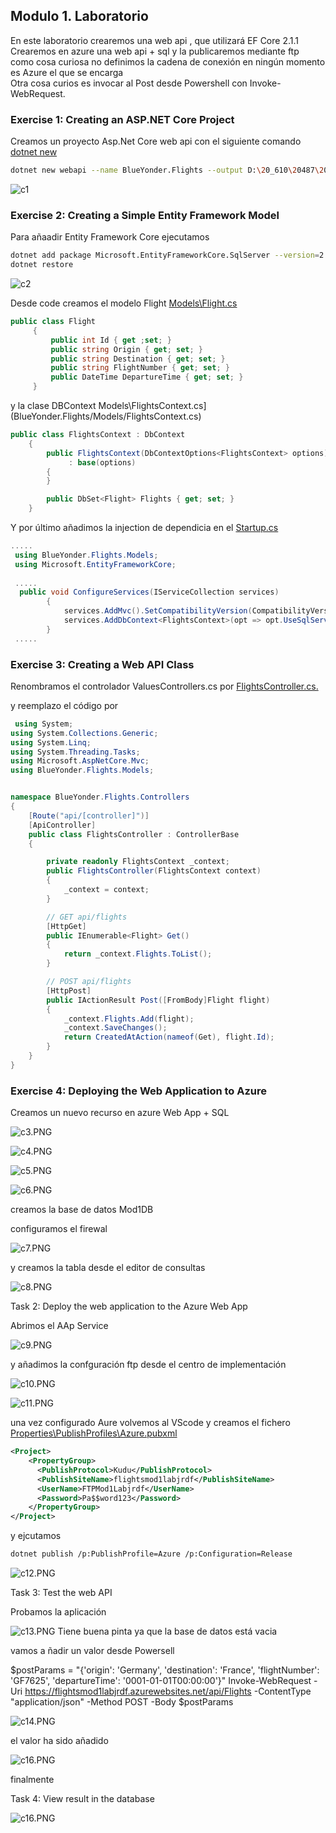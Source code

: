 ## Modulo 1. Laboratorio

En este laboratorio crearemos una web api , que utilizará EF Core 2.1.1  
Crearemos en azure una web api + sql y la publicaremos mediante ftp  
como cosa curiosa no definimos la cadena de conexión en ningún momento 
es Azure el que se encarga  
Otra cosa curios es invocar al Post desde Powershell con Invoke-WebRequest.



### Exercise 1: Creating an ASP.NET Core Project

Creamos un proyecto Asp.Net Core web api con el siguiente comando [dotnet new](https://docs.microsoft.com/es-es/dotnet/core/tools/dotnet-new)

```bash
dotnet new webapi --name BlueYonder.Flights --output D:\20_610\20487\20487_TAREAS\Mod01\laboratorio\BlueYonder.Flights --framework netcoreapp2.0
```


![c1](imagenes/c1.PNG)


### Exercise 2: Creating a Simple Entity Framework Model

Para añaadir Entity Framework Core ejecutamos

```bash
dotnet add package Microsoft.EntityFrameworkCore.SqlServer --version=2.1.1
dotnet restore
```

![c2](imagenes/c2.PNG)

Desde code
creamos el modelo Flight [Models\Flight.cs](BlueYonder.Flights/Models/Flight.cs)
```c#
public class Flight
     {
         public int Id { get ;set; }
         public string Origin { get; set; }
         public string Destination { get; set; }
         public string FlightNumber { get; set; }
         public DateTime DepartureTime { get; set; }
     }
```

y la clase DBContext Models\FlightsContext.cs](BlueYonder.Flights/Models/FlightsContext.cs)
```c#
public class FlightsContext : DbContext
    {
        public FlightsContext(DbContextOptions<FlightsContext> options)
             : base(options)
        {
        }

        public DbSet<Flight> Flights { get; set; }
    }
```

Y por último añadimos la injection de dependicia en el [Startup.cs](BlueYonder.Flights/Startup.cs)

``` c#
.....
 using BlueYonder.Flights.Models;
 using Microsoft.EntityFrameworkCore;
 
 .....
  public void ConfigureServices(IServiceCollection services)
        {
            services.AddMvc().SetCompatibilityVersion(CompatibilityVersion.Version_2_1);
            services.AddDbContext<FlightsContext>(opt => opt.UseSqlServer(Configuration.GetConnectionString("defaultConnection")));
        }
 .....
``` 


### Exercise 3: Creating a Web API Class

Renombramos el controlador ValuesControllers.cs por [FlightsController.cs.](BlueYonder.Flights/Controllers/FlightsController.cs)
 
 y reemplazo el código por
```c#
 using System;
using System.Collections.Generic;
using System.Linq;
using System.Threading.Tasks;
using Microsoft.AspNetCore.Mvc;
using BlueYonder.Flights.Models;


namespace BlueYonder.Flights.Controllers
{
    [Route("api/[controller]")]
    [ApiController]
    public class FlightsController : ControllerBase
    {

        private readonly FlightsContext _context;
        public FlightsController(FlightsContext context)
        {
            _context = context;
        }

        // GET api/flights
        [HttpGet]
        public IEnumerable<Flight> Get()
        {
            return _context.Flights.ToList();
        }

        // POST api/flights
        [HttpPost]
        public IActionResult Post([FromBody]Flight flight)
        {
            _context.Flights.Add(flight);
            _context.SaveChanges();
            return CreatedAtAction(nameof(Get), flight.Id);
        }
    }
}
```



### Exercise 4: Deploying the Web Application to Azure

Creamos un nuevo recurso en azure Web App + SQL

![c3.PNG](imagenes/c3.PNG)

![c4.PNG](imagenes/c4.PNG)


![c5.PNG](imagenes/c5.PNG)


![c6.PNG](imagenes/c6.PNG)



creamos la base de datos Mod1DB

configuramos el firewal

![c7.PNG](imagenes/c7.PNG)

y creamos la tabla desde el editor de consultas

![c8.PNG](imagenes/c8.PNG)



Task 2: Deploy the web application to the Azure Web App

Abrimos el AAp Service


![c9.PNG](imagenes/c9.PNG)

y añadimos la confguración ftp desde el centro de implementación

![c10.PNG](imagenes/c10.PNG)

![c11.PNG](imagenes/c11.PNG)


una vez configurado Aure volvemos al VScode y creamos el fichero [Properties\PublishProfiles\Azure.pubxml](BlueYonder.Flights/Properties/PublishProfiles/Azure.pubxml)


```xml
<Project>
    <PropertyGroup>
      <PublishProtocol>Kudu</PublishProtocol>
      <PublishSiteName>flightsmod1labjrdf</PublishSiteName>
      <UserName>FTPMod1Labjrdf</UserName>
      <Password>Pa$$word123</Password>
    </PropertyGroup>
</Project>
````

y ejcutamos

```bash
dotnet publish /p:PublishProfile=Azure /p:Configuration=Release
```

![c12.PNG](imagenes/c12.PNG)



Task 3: Test the web API


Probamos la aplicación

![c13.PNG](imagenes/c13.PNG)
Tiene buena pinta ya que la base de datos está vacia

vamos a ñadir un valor desde Powersell


$postParams = "{'origin': 'Germany',
    'destination': 'France',
    'flightNumber': 'GF7625',
    'departureTime': '0001-01-01T00:00:00'}"
Invoke-WebRequest -Uri https://flightsmod1labjrdf.azurewebsites.net/api/Flights -ContentType "application/json" -Method POST -Body $postParams


![c14.PNG](imagenes/c14.PNG)

el valor ha sido añadido

![c16.PNG](imagenes/c16.PNG)

finalmente

Task 4: View result in the database

![c16.PNG](imagenes/c16.PNG)
